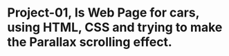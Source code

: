# Project-01, Is Web Page for cars, using HTML, CSS and trying to make the Parallax scrolling effect.
